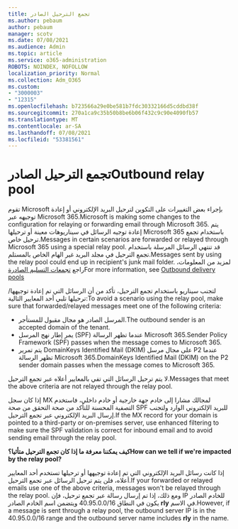 ```yaml
---
title: تجمع الترحيل الصادر
ms.author: pebaum
author: pebaum
manager: scotv
ms.date: 07/08/2021
ms.audience: Admin
ms.topic: article
ms.service: o365-administration
ROBOTS: NOINDEX, NOFOLLOW
localization_priority: Normal
ms.collection: Adm_O365
ms.custom:
- "3000003"
- "12315"
ms.openlocfilehash: b723566a29e0be581b7fdc30332166d5cddbd38f
ms.sourcegitcommit: 270a1ca9c35b50b8be6b06f432c9c90e4090fb57
ms.translationtype: MT
ms.contentlocale: ar-SA
ms.lasthandoff: 07/08/2021
ms.locfileid: "53381561"
---
```

# <a name="outbound-relay-pool"></a><span data-ttu-id="cbeeb-102">تجمع الترحيل الصادر</span><span class="sxs-lookup"><span data-stu-id="cbeeb-102">Outbound relay pool</span></span>

<span data-ttu-id="cbeeb-103">تقوم Microsoft بإجراء بعض التغييرات على التكوين لترحيل البريد الإلكتروني أو إعادة توجيهه عبر Microsoft 365.</span><span class="sxs-lookup"><span data-stu-id="cbeeb-103">Microsoft is making some changes to the configuration for relaying or forwarding email through Microsoft 365.</span></span> <span data-ttu-id="cbeeb-104">يتم إعادة توجيه الرسائل في سيناريوهات معينة أو ترحيلها Microsoft 365 باستخدام تجمع ترحيل خاص.</span><span class="sxs-lookup"><span data-stu-id="cbeeb-104">Messages in certain scenarios are forwarded or relayed through Microsoft 365 using a special relay pool.</span></span> <span data-ttu-id="cbeeb-105">قد تنتهي الرسائل المرسلة باستخدام تجمع الترحيل في مجلد البريد غير الهام الخاص بالمستلم.</span><span class="sxs-lookup"><span data-stu-id="cbeeb-105">Messages sent by using the relay pool could end up in recipient's junk mail folder.</span></span> <span data-ttu-id="cbeeb-106">لمزيد من المعلومات، راجع [تجمعات التسليم الصادرة](/microsoft-365/security/office-365-security/high-risk-delivery-pool-for-outbound-messages#relay-pool)</span><span class="sxs-lookup"><span data-stu-id="cbeeb-106">For more information, see [Outbound delivery pools](/microsoft-365/security/office-365-security/high-risk-delivery-pool-for-outbound-messages#relay-pool)</span></span>

<span data-ttu-id="cbeeb-107">لتجنب سيناريو باستخدام تجمع الترحيل، تأكد من أن الرسائل التي تم إعادة توجيهها/ترحيلها تلبي أحد المعايير التالية:</span><span class="sxs-lookup"><span data-stu-id="cbeeb-107">To avoid a scenario using the relay pool, make sure that forwarded/relayed messages meet one of the following criteria:</span></span>

- <span data-ttu-id="cbeeb-108">المرسل الصادر هو مجال مقبول للمستأجر.</span><span class="sxs-lookup"><span data-stu-id="cbeeb-108">The outbound sender is an accepted domain of the tenant.</span></span>
- <span data-ttu-id="cbeeb-109">يمر إطار نهج المرسل (SPF) عندما تظهر الرسالة Microsoft 365.</span><span class="sxs-lookup"><span data-stu-id="cbeeb-109">Sender Policy Framework (SPF) passes when the message comes to Microsoft 365.</span></span>
- <span data-ttu-id="cbeeb-110">يتم تمرير DomainKeys Identified Mail (DKIM) على مجال مرسل P2 عندما تظهر الرسالة Microsoft 365.</span><span class="sxs-lookup"><span data-stu-id="cbeeb-110">DomainKeys Identified Mail (DKIM) on the P2 sender domain passes when the message comes to Microsoft 365.</span></span>
 
<span data-ttu-id="cbeeb-111">لا يتم ترحيل الرسائل التي تفي بالمعايير أعلاه عبر تجمع الترحيل.</span><span class="sxs-lookup"><span data-stu-id="cbeeb-111">Messages that meet the above criteria are not relayed through the relay pool.</span></span>

<span data-ttu-id="cbeeb-112">إذا كان سجل MX لمجالك مشارا إلى خادم جهة خارجية أو خادم داخلي، فاستخدم التصفية المحسنة للتأكد من صحة التحقق من صحة SPF للبريد الإلكتروني الوارد ولتجنب إرسال البريد الإلكتروني عبر تجمع الترحيل.</span><span class="sxs-lookup"><span data-stu-id="cbeeb-112">If the MX record for your domain is pointed to a third-party or on-premises server, use enhanced filtering to make sure the SPF validation is correct for inbound email and to avoid sending email through the relay pool.</span></span>

<span data-ttu-id="cbeeb-113">**كيف يمكننا معرفة ما إذا كان تجمع الترحيل متأثيا؟**</span><span class="sxs-lookup"><span data-stu-id="cbeeb-113">**How can we tell if we're impacted by the relay pool?**</span></span>

<span data-ttu-id="cbeeb-114">إذا كانت رسائل البريد الإلكتروني التي تم إعادة توجيهها أو ترحيلها تستخدم أحد المعايير أعلاه، فلن يتم ترحيل الرسائل عبر تجمع الترحيل.</span><span class="sxs-lookup"><span data-stu-id="cbeeb-114">If your forwarded or relayed emails use one of the above criteria, messages won't be relayed through the relay pool.</span></span> <span data-ttu-id="cbeeb-115">ومع ذلك، إذا تم إرسال رسالة عبر تجمع ترحيل، فإن IP للخادم الصادر يكون في النطاق 40.95.0.0/16 ويتضمن اسم الخادم الصادر **rly** في الاسم.</span><span class="sxs-lookup"><span data-stu-id="cbeeb-115">However, if a message is sent through a relay pool, the outbound server IP is in the 40.95.0.0/16 range and the outbound server name includes **rly** in the name.</span></span>

